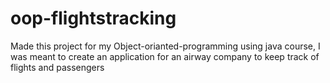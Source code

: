 # oop-flightstracking
Made this project for my Object-orianted-programming using java course, I was meant to create an application for an airway company to keep track of flights and passengers 
